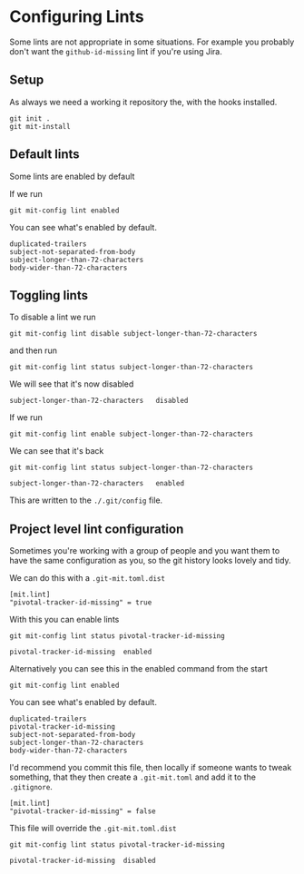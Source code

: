 # Configuring Lints

Some lints are not appropriate in some situations. For example you
probably don't want the `github-id-missing` lint if you're using Jira.

## Setup

As always we need a working it repository the, with the hooks installed.

```shell,script(name="1", expected_exit_code=0)
git init .
git mit-install
```

## Default lints

Some lints are enabled by default

If we run

```shell,script(name="2", expected_exit_code=0)
git mit-config lint enabled
```

You can see what's enabled by default.

```text,verify(script_name="2", stream=stdout)
duplicated-trailers
subject-not-separated-from-body
subject-longer-than-72-characters
body-wider-than-72-characters
```

## Toggling lints

To disable a lint we run

```shell,script(name="4", expected_exit_code=0)
git mit-config lint disable subject-longer-than-72-characters
```

and then run

```shell,script(name="5", expected_exit_code=0)
git mit-config lint status subject-longer-than-72-characters
```

We will see that it's now disabled

```text,verify(script_name="5", stream=stdout)
subject-longer-than-72-characters	disabled
```

If we run

```shell,script(name="6", expected_exit_code=0)
git mit-config lint enable subject-longer-than-72-characters
```

We can see that it's back

```shell,script(name="6", expected_exit_code=0)
git mit-config lint status subject-longer-than-72-characters
```

```text,verify(script_name="6", stream=stdout)
subject-longer-than-72-characters	enabled
```

This are written to the `./.git/config` file.

## Project level lint configuration

Sometimes you're working with a group of people and you want them to
have the same configuration as you, so the git history looks lovely and
tidy.

We can do this with a `.git-mit.toml.dist`

```toml,file(path=".git-mit.toml.dist")
[mit.lint]
"pivotal-tracker-id-missing" = true
```

With this you can enable lints

```shell,script(name="7", expected_exit_code=0)
git mit-config lint status pivotal-tracker-id-missing
```

```text,verify(script_name="7", stream=stdout)
pivotal-tracker-id-missing	enabled
```

Alternatively you can see this in the enabled command from the start

```shell,script(name="2", expected_exit_code=0)
git mit-config lint enabled
```

You can see what's enabled by default.

```text,verify(script_name="2", stream=stdout)
duplicated-trailers
pivotal-tracker-id-missing
subject-not-separated-from-body
subject-longer-than-72-characters
body-wider-than-72-characters
```

I'd recommend you commit this file, then locally if someone wants to
tweak something, that they then create a `.git-mit.toml` and add it to
the `.gitignore`.

```toml,file(path=".git-mit.toml")
[mit.lint]
"pivotal-tracker-id-missing" = false
```

This file will override the `.git-mit.toml.dist`

```shell,script(name="8", expected_exit_code=0)
git mit-config lint status pivotal-tracker-id-missing
```

```text,verify(script_name="8", stream=stdout)
pivotal-tracker-id-missing	disabled
```
